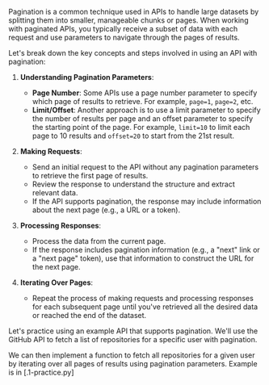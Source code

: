 Pagination is a common technique used in APIs to handle large datasets by splitting them into smaller, manageable chunks or pages. When working with paginated APIs, you typically receive a subset of data with each request and use parameters to navigate through the pages of results.

Let's break down the key concepts and steps involved in using an API with pagination:

1. **Understanding Pagination Parameters**:
   - **Page Number**: Some APIs use a page number parameter to specify which page of results to retrieve. For example, `page=1`, `page=2`, etc.
   - **Limit/Offset**: Another approach is to use a limit parameter to specify the number of results per page and an offset parameter to specify the starting point of the page. For example, `limit=10` to limit each page to 10 results and `offset=20` to start from the 21st result.

2. **Making Requests**:
   - Send an initial request to the API without any pagination parameters to retrieve the first page of results.
   - Review the response to understand the structure and extract relevant data.
   - If the API supports pagination, the response may include information about the next page (e.g., a URL or a token).

3. **Processing Responses**:
   - Process the data from the current page.
   - If the response includes pagination information (e.g., a "next" link or a "next page" token), use that information to construct the URL for the next page.

4. **Iterating Over Pages**:
   - Repeat the process of making requests and processing responses for each subsequent page until you've retrieved all the desired data or reached the end of the dataset.

Let's practice using an example API that supports pagination. We'll use the GitHub API to fetch a list of repositories for a specific user with pagination.

We can then implement a function to fetch all repositories for a given user by iterating over all pages of results using pagination parameters. 
Example is in [.1-practice.py]